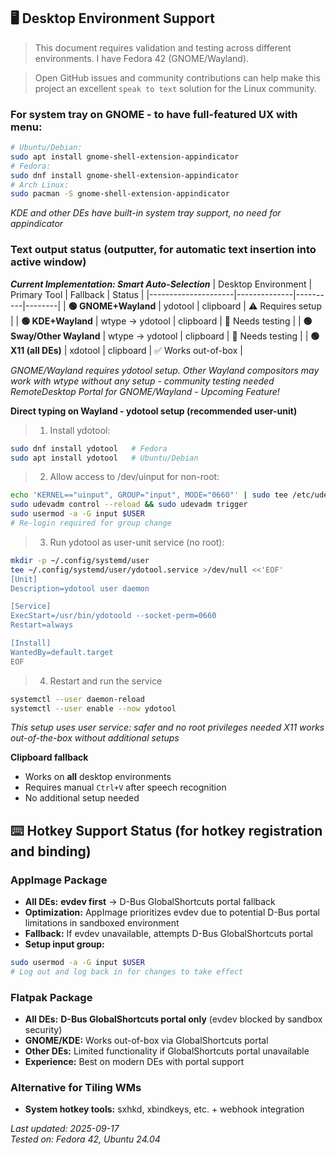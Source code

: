 ## 🖥️ Desktop Environment Support

> This document requires validation and testing across different environments. I have Fedora 42 (GNOME/Wayland).

> Open GitHub issues and community contributions can help make this project an excellent `speak to text` solution for the Linux community. 

### **For system tray on GNOME - to have full-featured UX with menu**:
```bash
# Ubuntu/Debian:
sudo apt install gnome-shell-extension-appindicator
# Fedora:
sudo dnf install gnome-shell-extension-appindicator
# Arch Linux:
sudo pacman -S gnome-shell-extension-appindicator
```
*KDE and other DEs have built-in system tray support, no need for appindicator*

### **Text output status (outputter, for automatic text insertion into active window)**

***Current Implementation: Smart Auto-Selection***
| Desktop Environment | Primary Tool | Fallback | Status |
|---------------------|--------------|----------|--------|
| **🟢 GNOME+Wayland** | ydotool | clipboard | ⚠️ Requires setup |
| **🟢 KDE+Wayland** | wtype → ydotool | clipboard | 🧪 Needs testing |
| **🟢 Sway/Other Wayland** | wtype → ydotool | clipboard | 🧪 Needs testing |
| **🟢 X11 (all DEs)** | xdotool | clipboard | ✅ Works out-of-box |

 *GNOME/Wayland requires ydotool setup. Other Wayland compositors may work with wtype without any setup - community testing needed*
 *RemoteDesktop Portal for GNOME/Wayland - Upcoming Feature!*

**Direct typing on Wayland - ydotool setup (recommended user-unit)**

> 1) Install ydotool:
```bash
sudo dnf install ydotool   # Fedora
sudo apt install ydotool   # Ubuntu/Debian
```
> 2) Allow access to /dev/uinput for non-root:
```bash
echo 'KERNEL=="uinput", GROUP="input", MODE="0660"' | sudo tee /etc/udev/rules.d/99-uinput.rules
sudo udevadm control --reload && sudo udevadm trigger
sudo usermod -a -G input $USER
# Re-login required for group change
```
> 3) Run ydotool as user-unit service (no root):
```bash
mkdir -p ~/.config/systemd/user
tee ~/.config/systemd/user/ydotool.service >/dev/null <<'EOF'
[Unit]
Description=ydotool user daemon

[Service]
ExecStart=/usr/bin/ydotoold --socket-perm=0660
Restart=always

[Install]
WantedBy=default.target
EOF
```
> 4) Restart and run the service
```bash
systemctl --user daemon-reload
systemctl --user enable --now ydotool
```
*This setup uses user service: safer and no root privileges needed*
*X11 works out-of-the-box without additional setups*

**Clipboard fallback**
- Works on **all** desktop environments  
- Requires manual `Ctrl+V` after speech recognition
- No additional setup needed

## ⌨️ **Hotkey Support Status (for hotkey registration and binding)**

### **AppImage Package**
- **All DEs:** **evdev first** → D-Bus GlobalShortcuts portal fallback
- **Optimization:** AppImage prioritizes evdev due to potential D-Bus portal limitations in sandboxed environment
- **Fallback:** If evdev unavailable, attempts D-Bus GlobalShortcuts portal
- **Setup input group:** 
```bash
sudo usermod -a -G input $USER
# Log out and log back in for changes to take effect
```

### **Flatpak Package**
- **All DEs:** **D-Bus GlobalShortcuts portal only** (evdev blocked by sandbox security)
- **GNOME/KDE:** Works out-of-box via GlobalShortcuts portal
- **Other DEs:** Limited functionality if GlobalShortcuts portal unavailable
- **Experience:** Best on modern DEs with portal support

### **Alternative for Tiling WMs**
- **System hotkey tools:** sxhkd, xbindkeys, etc. + webhook integration

*Last updated: 2025-09-17*  
*Tested on: Fedora 42, Ubuntu 24.04*